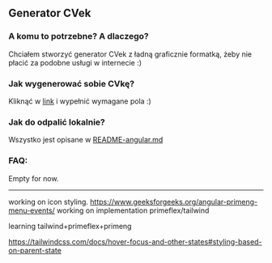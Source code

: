 ## Generator CVek

### A komu to potrzebne? A dlaczego?

Chciałem stworzyć generator CVek z ładną graficznie formatką, żeby nie płacić za podobne usługi w internecie :)

### Jak wygenerować sobie CVkę?
Kliknąć w [link](https://RFLewandowski.github.io/resume-generator) i wypełnić wymagane pola :)

### Jak do odpalić lokalnie?
Wszystko jest opisane w [README-angular.md](README-angular.md)

### FAQ:
Empty for now.

-----------------------------
working on icon styling.
https://www.geeksforgeeks.org/angular-primeng-menu-events/
working on implementation primeflex/tailwind

learning tailwind+primeflex+primeng

https://tailwindcss.com/docs/hover-focus-and-other-states#styling-based-on-parent-state

